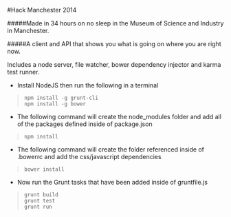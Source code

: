 #Hack Manchester 2014

#####Made in 34 hours on no sleep in the Museum of Science and Industry in Manchester.

#####A client and API that shows you what is going on where you are right now.

Includes a node server, file watcher, bower dependency injector and karma test runner.  

- Install NodeJS then run the following in a terminal
>``
npm install -g grunt-cli
``  
>``
npm install -g bower
``  

- The following command will create the node_modules folder and add all of the packages defined inside of package.json
>``
npm install
``

- The following command will create the folder referenced inside of .bowerrc and add the css/javascript dependencies
>``
bower install
``

- Now run the Grunt tasks that have been added inside of gruntfile.js
>``
grunt build
``  
>``
grunt test
``  
>``
grunt run
``